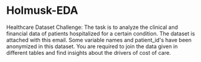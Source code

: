 # Holmusk-EDA
Healthcare Dataset Challenge: The task is to analyze the clinical and financial data of patients hospitalized for a certain condition. The dataset is attached with this email. Some variable names and patient_id's have been anonymized in this dataset. You are required to join the data given in different tables and find insights about the drivers of cost of care.
